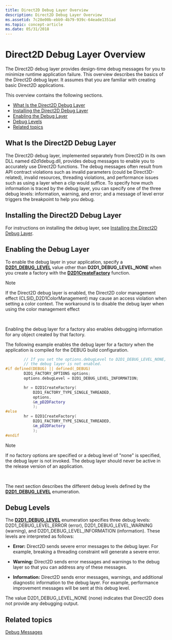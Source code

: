 ```yaml
---
title: Direct2D Debug Layer Overview
description: Direct2D Debug Layer Overview
ms.assetid: 7c28e00b-ebb9-4b79-939c-64eade1351ad
ms.topic: concept-article
ms.date: 05/31/2018
---
```


# Direct2D Debug Layer Overview

The Direct2D debug layer provides design-time debug messages for you to minimize runtime application failure. This overview describes the basics of the Direct2D debug layer. It assumes that you are familiar with creating basic Direct2D applications.

This overview contains the following sections.

-   [What Is the Direct2D Debug Layer](#what-is-the-direct2d-debug-layer)
-   [Installing the Direct2D Debug Layer](#installing-the-direct2d-debug-layer)
-   [Enabling the Debug Layer](#enabling-the-debug-layer)
-   [Debug Levels](#debug-levels)
-   [Related topics](#related-topics)

## What Is the Direct2D Debug Layer

The Direct2D debug layer, implemented separately from Direct2D in its own DLL named d2d1debug.dll, provides debug messages to enable you to accurately use Direct2D functions. The debug messages often result from API contract violations such as invalid parameters (could be Direct3D-related), invalid resources, threading violations, and performance issues such as using a layer when a clip would suffice. To specify how much information is traced by the debug layer, you can specify one of the three debug levels: information, warning, and error; and a message of level error triggers the breakpoint to help you debug.

## Installing the Direct2D Debug Layer

For instructions on installing the debug layer, see [Installing the Direct2D Debug Layer](installing-the-direct2d-debug-layer.md).

## Enabling the Debug Layer

To enable the debug layer in your application, specify a [**D2D1\_DEBUG\_LEVEL**](/windows/desktop/api/d2d1/ne-d2d1-d2d1_debug_level) value other than **D2D1\_DEBUG\_LEVEL\_NONE** when you create a factory with the [**D2D1CreateFactory**](/windows/desktop/api/d2d1/nf-d2d1-d2d1createfactory) function.

> [!Note]  
> If the Direct2D debug layer is enabled, the Direct2D color management effect (CLSID\_D2D1ColorManagement) may cause an access violation when setting a color context. The workaround is to disable the debug layer when using the color management effect

 

Enabling the debug layer for a factory also enables debugging information for any object created by that factory.

The following example enables the debug layer for a factory when the application is compiled for the DEBUG build configuration.


```C++
        // If you set the options.debugLevel to D2D1_DEBUG_LEVEL_NONE,
        // the debug layer is not enabled.
#if defined(DEBUG) || defined(_DEBUG)
        D2D1_FACTORY_OPTIONS options;
        options.debugLevel = D2D1_DEBUG_LEVEL_INFORMATION;

        hr = D2D1CreateFactory(
            D2D1_FACTORY_TYPE_SINGLE_THREADED,
            options,
            &m_pD2DFactory
            );
#else
        hr = D2D1CreateFactory(
            D2D1_FACTORY_TYPE_SINGLE_THREADED,
            &m_pD2DFactory
            );
#endif
```



> [!Note]  
> If no factory options are specified or a debug level of "none" is specified, the debug layer is not invoked. The debug layer should never be active in the release version of an application.

 

The next section describes the different debug levels defined by the [**D2D1\_DEBUG\_LEVEL**](/windows/desktop/api/d2d1/ne-d2d1-d2d1_debug_level) enumeration.

## Debug Levels

The [**D2D1\_DEBUG\_LEVEL**](/windows/desktop/api/d2d1/ne-d2d1-d2d1_debug_level) enumeration specifies three debug levels: D2D1\_DEBUG\_LEVEL\_ERROR (error), D2D1\_DEBUG\_LEVEL\_WARNING (warning), and D2D1\_DEBUG\_LEVEL\_INFORMATION (information). These levels are interpreted as follows:

-   **Error:** Direct2D sends severe error messages to the debug layer. For example, breaking a threading constraint will generate a severe error.

-   **Warning:** Direct2D sends error messages and warnings to the debug layer so that you can address any of these messages.

-   **Information:** Direct2D sends error messages, warnings, and additional diagnostic information to the debug layer. For example, performance improvement messages will be sent at this debug level.

The value D2D1\_DEBUG\_LEVEL\_NONE (none) indicates that Direct2D does not provide any debugging output.

## Related topics

<dl> <dt>

[Debug Messages](direct2ddebuglayer-debugmessages.md)
</dt> </dl>

 

 




